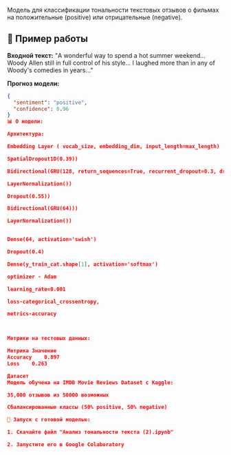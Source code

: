 
Модель для классификации тональности текстовых отзывов о фильмах на положительные (positive) или отрицательные (negative).

## 📌 Пример работы

**Входной текст:**
"A wonderful way to spend a hot summer weekend... Woody Allen still in full control of his style... I laughed more than in any of Woody's comedies in years..."


**Прогноз модели:**
```json
{
  "sentiment": "positive",
  "confidence": 0.96
}
📊 О модели:

Архитектура:

Embedding Layer ( vocab_size, embedding_dim, input_length=max_length)

SpatialDropout1D(0.39))

Bidirectional(GRU(128, return_sequences=True, recurrent_dropout=0.3, dropout=0.37))

LayerNormalization())

Dropout(0.55))

Bidirectional(GRU(64)))

LayerNormalization())


Dense(64, activation='swish')

Dropout(0.4)

Dense(y_train_cat.shape[1], activation='softmax')

optimizer - Adam

learning_rate=0.001

loss-categorical_crossentropy,

metrics-accuracy



Метрики на тестовых данных:

Метрика	Значение
Accuracy	0.897
Loss	0.263

Датасет
Модель обучена на IMDB Movie Reviews Dataset с Kaggle:

35,000 отзывов из 50000 возможных

Сбалансированные классы (50% positive, 50% negative)

🚀 Запуск с готовой моделью:

1. Скачайте файл "Анализ тональности текста (2).ipynb"

2. Запустите его в Google Colaboratory
